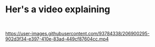 <h1> Her's a video explaining </h1> <br>



https://user-images.githubusercontent.com/93784338/206900295-902d3f34-e397-410e-83ad-449cf87604cc.mp4

